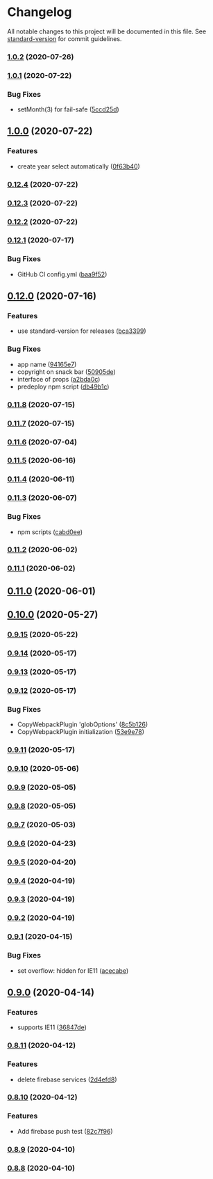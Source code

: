 # Changelog

All notable changes to this project will be documented in this file. See [standard-version](https://github.com/conventional-changelog/standard-version) for commit guidelines.

### [1.0.2](https://github.com/sprout2000/nenrei/compare/v1.0.1...v1.0.2) (2020-07-26)

### [1.0.1](https://github.com/sprout2000/nenrei/compare/v1.0.0...v1.0.1) (2020-07-22)


### Bug Fixes

* setMonth(3) for fail-safe ([5ccd25d](https://github.com/sprout2000/nenrei/commit/5ccd25dfaf6941b27e196bd6cf6af7e1a8c0c482))

## [1.0.0](https://github.com/sprout2000/nenrei/compare/v0.12.4...v1.0.0) (2020-07-22)


### Features

* create year select automatically ([0f63b40](https://github.com/sprout2000/nenrei/commit/0f63b40b4f6fe8cbad8e4ac47ff6927d96912d42))

### [0.12.4](https://github.com/sprout2000/nenrei/compare/v0.12.3...v0.12.4) (2020-07-22)

### [0.12.3](https://github.com/sprout2000/nenrei/compare/v0.12.2...v0.12.3) (2020-07-22)

### [0.12.2](https://github.com/sprout2000/nenrei/compare/v0.12.1...v0.12.2) (2020-07-22)

### [0.12.1](https://github.com/sprout2000/nenrei/compare/v0.12.0...v0.12.1) (2020-07-17)


### Bug Fixes

* GitHub CI config.yml ([baa9f52](https://github.com/sprout2000/nenrei/commit/baa9f52dab4dfd6474785cb03a53c97d2654e3e2))

## [0.12.0](https://github.com/sprout2000/nenrei/compare/v0.11.8...v0.12.0) (2020-07-16)


### Features

* use standard-version for releases ([bca3399](https://github.com/sprout2000/nenrei/commit/bca33993fb41c868ce95a1a0d3bcb1fabf0fda5c))


### Bug Fixes

* app name ([94165e7](https://github.com/sprout2000/nenrei/commit/94165e7ea87daf294fc6a95f0e6f2257d1d061e0))
* copyright on snack bar ([50905de](https://github.com/sprout2000/nenrei/commit/50905dee436a83184679d60890d90d7f1c8e7f42))
* interface of props ([a2bda0c](https://github.com/sprout2000/nenrei/commit/a2bda0c57eac0738c51db0ec8eceef86ae4cea7c))
* predeploy npm script ([db49b1c](https://github.com/sprout2000/nenrei/commit/db49b1cb41ab91ea182bf534630793dd5e9ce9d5))

### [0.11.8](https://github.com/sprout2000/nenrei/compare/v0.11.7...v0.11.8) (2020-07-15)

### [0.11.7](https://github.com/sprout2000/nenrei/compare/v0.11.6...v0.11.7) (2020-07-15)

### [0.11.6](https://github.com/sprout2000/nenrei/compare/v0.11.5...v0.11.6) (2020-07-04)

### [0.11.5](https://github.com/sprout2000/nenrei/compare/v0.11.4...v0.11.5) (2020-06-16)

### [0.11.4](https://github.com/sprout2000/nenrei/compare/v0.11.3...v0.11.4) (2020-06-11)

### [0.11.3](https://github.com/sprout2000/nenrei/compare/v0.11.2...v0.11.3) (2020-06-07)


### Bug Fixes

* npm scripts ([cabd0ee](https://github.com/sprout2000/nenrei/commit/cabd0ee997dd4bd7b2c0a7e07e3c76dff5358768))

### [0.11.2](https://github.com/sprout2000/nenrei/compare/v0.11.1...v0.11.2) (2020-06-02)

### [0.11.1](https://github.com/sprout2000/nenrei/compare/v0.11.0...v0.11.1) (2020-06-02)

## [0.11.0](https://github.com/sprout2000/nenrei/compare/v0.10.0...v0.11.0) (2020-06-01)

## [0.10.0](https://github.com/sprout2000/nenrei/compare/v0.9.15...v0.10.0) (2020-05-27)

### [0.9.15](https://github.com/sprout2000/nenrei/compare/v0.9.14...v0.9.15) (2020-05-22)

### [0.9.14](https://github.com/sprout2000/nenrei/compare/v0.9.13...v0.9.14) (2020-05-17)

### [0.9.13](https://github.com/sprout2000/nenrei/compare/v0.9.12...v0.9.13) (2020-05-17)

### [0.9.12](https://github.com/sprout2000/nenrei/compare/v0.9.11...v0.9.12) (2020-05-17)


### Bug Fixes

* CopyWebpackPlugin 'globOptions' ([8c5b126](https://github.com/sprout2000/nenrei/commit/8c5b126eb79341bed9cb13db8bc2fdcd60271c2a))
* CopyWebpackPlugin initialization ([53e9e78](https://github.com/sprout2000/nenrei/commit/53e9e78893b6f63fe596e04816c9a360506d5dc2))

### [0.9.11](https://github.com/sprout2000/nenrei/compare/v0.9.10...v0.9.11) (2020-05-17)

### [0.9.10](https://github.com/sprout2000/nenrei/compare/v0.9.9...v0.9.10) (2020-05-06)

### [0.9.9](https://github.com/sprout2000/nenrei/compare/v0.9.8...v0.9.9) (2020-05-05)

### [0.9.8](https://github.com/sprout2000/nenrei/compare/v0.9.7...v0.9.8) (2020-05-05)

### [0.9.7](https://github.com/sprout2000/nenrei/compare/v0.9.6...v0.9.7) (2020-05-03)

### [0.9.6](https://github.com/sprout2000/nenrei/compare/v0.9.5...v0.9.6) (2020-04-23)

### [0.9.5](https://github.com/sprout2000/nenrei/compare/v0.9.4...v0.9.5) (2020-04-20)

### [0.9.4](https://github.com/sprout2000/nenrei/compare/v0.9.3...v0.9.4) (2020-04-19)

### [0.9.3](https://github.com/sprout2000/nenrei/compare/v0.9.2...v0.9.3) (2020-04-19)

### [0.9.2](https://github.com/sprout2000/nenrei/compare/v0.9.1...v0.9.2) (2020-04-19)

### [0.9.1](https://github.com/sprout2000/nenrei/compare/v0.9.0...v0.9.1) (2020-04-15)


### Bug Fixes

* set overflow: hidden for IE11 ([acecabe](https://github.com/sprout2000/nenrei/commit/acecabe867a77e210a060ffb4945952c6d972276))

## [0.9.0](https://github.com/sprout2000/nenrei/compare/v0.8.11...v0.9.0) (2020-04-14)


### Features

* supports IE11 ([36847de](https://github.com/sprout2000/nenrei/commit/36847de8449672ce5345709bc488c06a225d54ed))

### [0.8.11](https://github.com/sprout2000/nenrei/compare/v0.8.10...v0.8.11) (2020-04-12)


### Features

* delete firebase services ([2d4efd8](https://github.com/sprout2000/nenrei/commit/2d4efd888354dffcbd2ffd401f7ccb78c47c1ad9))

### [0.8.10](https://github.com/sprout2000/nenrei/compare/v0.8.9...v0.8.10) (2020-04-12)


### Features

* Add firebase push test ([82c7f96](https://github.com/sprout2000/nenrei/commit/82c7f962a553d5978446f0e5faaa809e8f894190))

### [0.8.9](https://github.com/sprout2000/nenrei/compare/v0.8.7...v0.8.9) (2020-04-10)

### [0.8.8](https://github.com/sprout2000/nenrei/compare/v0.8.7...v0.8.8) (2020-04-10)
